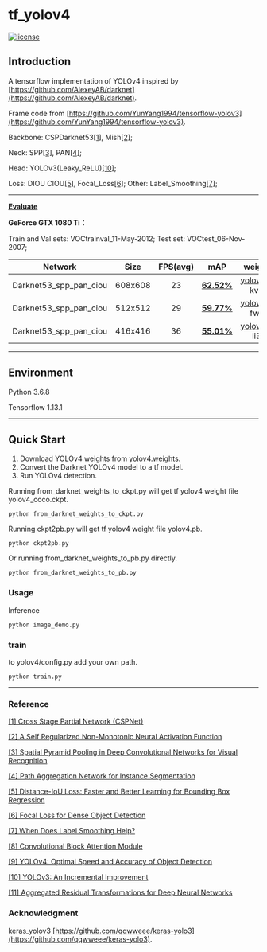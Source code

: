 # tf_yolov4

[![license](https://img.shields.io/github/license/mashape/apistatus.svg)](LICENSE)

## Introduction

A tensorflow implementation of YOLOv4 inspired by [https://github.com/AlexeyAB/darknet](https://github.com/AlexeyAB/darknet).

Frame code from [https://github.com/YunYang1994/tensorflow-yolov3](https://github.com/YunYang1994/tensorflow-yolov3).

Backbone: CSPDarknet53[[1]](https://arxiv.org/pdf/1911.11929.pdf), Mish[[2]](https://arxiv.org/abs/1908.08681); 

Neck: SPP[[3]](https://arxiv.org/abs/1406.4729), PAN[[4]](https://arxiv.org/abs/1803.01534); 

Head: YOLOv3(Leaky_ReLU)[[10]](https://arxiv.org/abs/1804.02767); 

Loss: DIOU CIOU[[5]](https://arxiv.org/pdf/1911.08287v1.pdf), Focal_Loss[[6]](https://arxiv.org/abs/1708.02002);  Other: Label_Smoothing[[7]](https://arxiv.org/pdf/1906.02629.pdf);

---
**[Evaluate](https://github.com/devinhee/tf_yolov4/blob/master/mAP/VOC_mAP/voc_mAP.md)**

**GeForce GTX 1080 Ti：**

Train and Val sets: VOCtrainval_11-May-2012; 
Test set: VOCtest_06-Nov-2007;

|         Network        |     Size     | FPS(avg) |    mAP   |   weights   |
|:----------------------:|:------------:|:--------:|:--------:|:-----------:|
| Darknet53_spp_pan_ciou |    608x608   |    23    |**[62.52%](https://raw.githubusercontent.com/devinhee/tf_yolov4/master/mAP/VOC_mAP/608x608/mAP.png)**|  [yolov4.pb](https://pan.baidu.com/s/1d9N2eE3Hu_A4Rww4MLQAGA) kvn3  |
| Darknet53_spp_pan_ciou |    512x512   |    29    |**[59.77%](https://raw.githubusercontent.com/devinhee/tf_yolov4/master/mAP/VOC_mAP/512x512/mAP.png)**|  [yolov4.pb](https://pan.baidu.com/s/1GaXn32_F_VHBtXVskHGfWg) fwkc  |
| Darknet53_spp_pan_ciou |    416x416   |    36    |**[55.01%](https://raw.githubusercontent.com/devinhee/tf_yolov4/master/mAP/VOC_mAP/416x416/mAP.png)**|  [yolov4.pb](https://pan.baidu.com/s/1Ud_cF9CPbBvZc_FDvV6dCA) li3p  |

---

## Environment

Python 3.6.8

Tensorflow 1.13.1

---

## Quick Start

1. Download YOLOv4 weights from [yolov4.weights](https://drive.google.com/open?id=1cewMfusmPjYWbrnuJRuKhPMwRe_b9PaT).
2. Convert the Darknet YOLOv4 model to a tf model.
3. Run YOLOv4 detection.

Running from_darknet_weights_to_ckpt.py will get tf yolov4 weight file yolov4_coco.ckpt.

```
python from_darknet_weights_to_ckpt.py
```

Running ckpt2pb.py will get tf yolov4 weight file yolov4.pb.

```
python ckpt2pb.py
```

Or running from_darknet_weights_to_pb.py directly.

```
python from_darknet_weights_to_pb.py
```



### Usage

Inference

```
python image_demo.py
```

### train

to yolov4/config.py add your own path.

```
python train.py
```

---

### Reference

[[1] Cross Stage Partial Network (CSPNet)](https://arxiv.org/pdf/1911.11929.pdf)

[[2] A Self Regularized Non-Monotonic Neural Activation Function](https://arxiv.org/abs/1908.08681)

[[3] Spatial Pyramid Pooling in Deep Convolutional Networks for Visual Recognition](https://arxiv.org/abs/1406.4729)

[[4] Path Aggregation Network for Instance Segmentation](https://arxiv.org/abs/1803.01534)

[[5] Distance-IoU Loss: Faster and Better Learning for Bounding Box Regression](https://arxiv.org/pdf/1911.08287v1.pdf)

[[6] Focal Loss for Dense Object Detection](https://arxiv.org/abs/1708.02002)

[[7] When Does Label Smoothing Help?](https://arxiv.org/pdf/1906.02629.pdf)

[[8] Convolutional Block Attention Module](https://arxiv.org/abs/1807.06521)

[[9] YOLOv4: Optimal Speed and Accuracy of Object Detection](https://arxiv.org/abs/2004.10934)

[[10] YOLOv3: An Incremental Improvement](https://arxiv.org/abs/1804.02767)

[[11] Aggregated Residual Transformations for Deep Neural Networks](https://arxiv.org/abs/1611.05431)

### Acknowledgment

keras_yolov3 [https://github.com/qqwweee/keras-yolo3](https://github.com/qqwweee/keras-yolo3).



